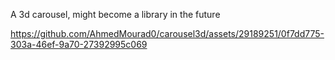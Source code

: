 A 3d carousel, might become a library in the future

https://github.com/AhmedMourad0/carousel3d/assets/29189251/0f7dd775-303a-46ef-9a70-27392995c069
